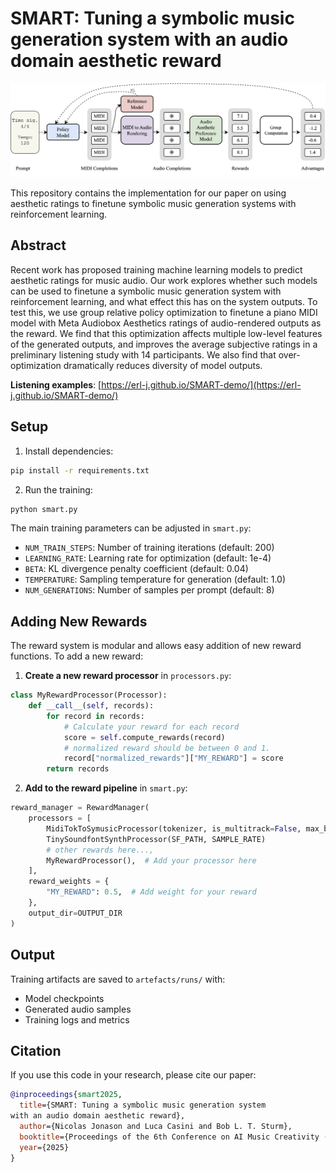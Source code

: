 # SMART: Tuning a symbolic music generation system with an audio domain aesthetic reward


![SMART System Overview](misc/diagram.png)

This repository contains the implementation for our paper on using aesthetic ratings to finetune symbolic music generation systems with reinforcement learning.

## Abstract

Recent work has proposed training machine learning models to predict aesthetic ratings for music audio. Our work explores whether such models can be used to finetune a symbolic music generation system with reinforcement learning, and what effect this has on the system outputs.
To test this, we use group relative policy optimization to finetune a piano MIDI model with Meta Audiobox Aesthetics ratings of audio-rendered outputs as the reward. We find that this optimization affects multiple low-level features of the generated outputs, and improves the average subjective ratings in a preliminary listening study with 14 participants. We also find that over-optimization dramatically reduces diversity of model outputs.


**Listening examples**: [https://erl-j.github.io/SMART-demo/](https://erl-j.github.io/SMART-demo/)

## Setup

1. Install dependencies:
```bash
pip install -r requirements.txt
```

2. Run the training:
```bash
python smart.py
```

The main training parameters can be adjusted in `smart.py`:

- `NUM_TRAIN_STEPS`: Number of training iterations (default: 200)
- `LEARNING_RATE`: Learning rate for optimization (default: 1e-4)
- `BETA`: KL divergence penalty coefficient (default: 0.04)
- `TEMPERATURE`: Sampling temperature for generation (default: 1.0)
- `NUM_GENERATIONS`: Number of samples per prompt (default: 8)

## Adding New Rewards

The reward system is modular and allows easy addition of new reward functions. To add a new reward:

1. **Create a new reward processor** in `processors.py`:

```python
class MyRewardProcessor(Processor):
    def __call__(self, records):
        for record in records:
            # Calculate your reward for each record
            score = self.compute_rewards(record)
            # normalized reward should be between 0 and 1.
            record["normalized_rewards"]["MY_REWARD"] = score
        return records
```

2. **Add to the reward pipeline** in `smart.py`:

```python
reward_manager = RewardManager(
    processors = [
        MidiTokToSymusicProcessor(tokenizer, is_multitrack=False, max_beats=100),
        TinySoundfontSynthProcessor(SF_PATH, SAMPLE_RATE) 
        # other rewards here...,
        MyRewardProcessor(),  # Add your processor here
    ],
    reward_weights = {
        "MY_REWARD": 0.5,  # Add weight for your reward
    },
    output_dir=OUTPUT_DIR
)
```

## Output

Training artifacts are saved to `artefacts/runs/` with:
- Model checkpoints
- Generated audio samples
- Training logs and metrics

## Citation

If you use this code in your research, please cite our paper:

```bibtex
@inproceedings{smart2025,
  title={SMART: Tuning a symbolic music generation system
with an audio domain aesthetic reward},
  author={Nicolas Jonason and Luca Casini and Bob L. T. Sturm},
  booktitle={Proceedings of the 6th Conference on AI Music Creativity (AIMC 2025), Brussels, Belgium, September 10th-12th},
  year={2025}
}
```